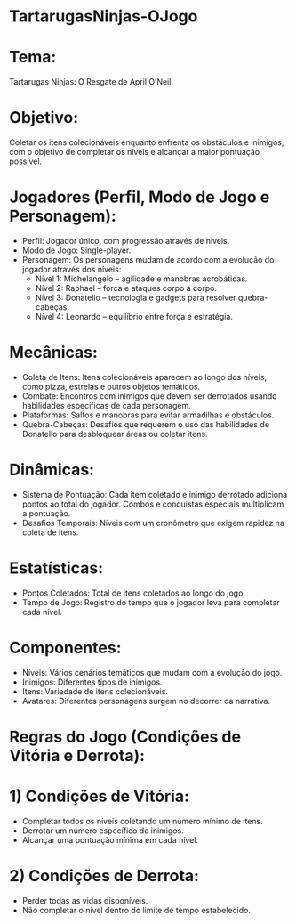 # TartarugasNinjas-OJogo

# Tema: 
Tartarugas Ninjas: O Resgate de April O’Neil.

# Objetivo: 
Coletar os itens colecionáveis enquanto enfrenta os obstáculos e
inimigos, com o objetivo de completar os níveis e alcançar a maior
pontuação possível.

# Jogadores (Perfil, Modo de Jogo e Personagem):
- Perfil: Jogador único, com progressão através de níveis.
- Modo de Jogo: Single-player.
- Personagem: Os personagens mudam de acordo com a evolução do jogador através dos níveis:
  * Nível 1: Michelangelo – agilidade e manobras acrobáticas.
  * Nível 2: Raphael – força e ataques corpo a corpo.
  * Nível 3: Donatello – tecnologia e gadgets para resolver quebra-cabeças.
  * Nível 4: Leonardo – equilíbrio entre força e estratégia.

# Mecânicas:
 - Coleta de Itens: Itens colecionáveis aparecem ao longo dos níveis, como pizza, estrelas e outros objetos temáticos.
 - Combate: Encontros com inimigos que devem ser derrotados usando habilidades específicas de cada personagem.
 - Plataformas: Saltos e manobras para evitar armadilhas e obstáculos.
 - Quebra-Cabeças: Desafios que requerem o uso das habilidades de Donatello para desbloquear áreas ou coletar itens.

# Dinâmicas:
- Sistema de Pontuação: Cada item coletado e inimigo derrotado adiciona pontos ao total do jogador. Combos e conquistas especiais multiplicam a pontuação.
- Desafios Temporais: Níveis com um cronômetro que exigem rapidez na coleta de itens.

# Estatísticas:
- Pontos Coletados: Total de itens coletados ao longo do jogo.
- Tempo de Jogo: Registro do tempo que o jogador leva para completar cada nível.

# Componentes:
- Níveis: Vários cenários temáticos que mudam com a evolução do jogo.
- Inimigos: Diferentes tipos de inimigos.
- Itens: Variedade de itens colecionáveis.
- Avatares: Diferentes personagens surgem no decorrer da narrativa.

# Regras do Jogo (Condições de Vitória e Derrota):
# 1) Condições de Vitória:
- Completar todos os níveis coletando um número mínimo de itens.
- Derrotar um número específico de inimigos.
- Alcançar uma pontuação mínima em cada nível.
# 2) Condições de Derrota:
- Perder todas as vidas disponíveis.
- Não completar o nível dentro do limite de tempo estabelecido.

